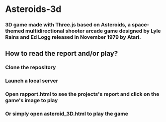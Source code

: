 # Asteroids-3d
### 3D game made with Three.js based on Asteroids, a space-themed multidirectional shooter arcade game designed by Lyle Rains and Ed Logg released in November 1979 by Atari.

## How to read the report and/or play?
### Clone the repository
### Launch a local server
### Open rapport.html to see the projects's report and click on the game's image to play
### Or simply open asteroid_3D.html to play the game
